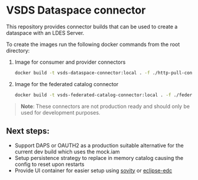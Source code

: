 # VSDS Dataspace connector

This repository provides connector builds that can be used to create a dataspace with an LDES Server.

To create the images run the following docker commands from the root directory:

1. Image for consumer and provider connectors
    ```bash
    docker build -t vsds-dataspace-connector:local . -f ./http-pull-connector/Dockerfile
    ```

2. Image for the federated catalog connector
    ```bash
    docker build -t vsds-federated-catalog-connector:local . -f ./federated-catalog-connector/Dockerfile
    ```

> **Note**: These connectors are not production ready and should only be used for development purposes.

## Next steps:

- Support DAPS or OAUTH2 as a production suitable alternative for the current dev build which uses the mock.iam
- Setup persistence strategy to replace in memory catalog causing the config to reset upon restarts
- Provide UI container for easier setup using [sovity](https://github.com/sovity/edc-ui/tree/v2.0.0) or [eclipse-edc](https://github.com/eclipse-edc/DataDashboard)
